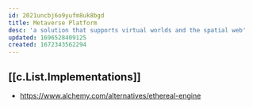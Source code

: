 ```yaml
---
id: 2021uncbj6o9yufm8uk8bgd
title: Metaverse Platform
desc: 'a solution that supports virtual worlds and the spatial web'
updated: 1696528409125
created: 1672343562294
---
```


## [[c.List.Implementations]]

- https://www.alchemy.com/alternatives/ethereal-engine